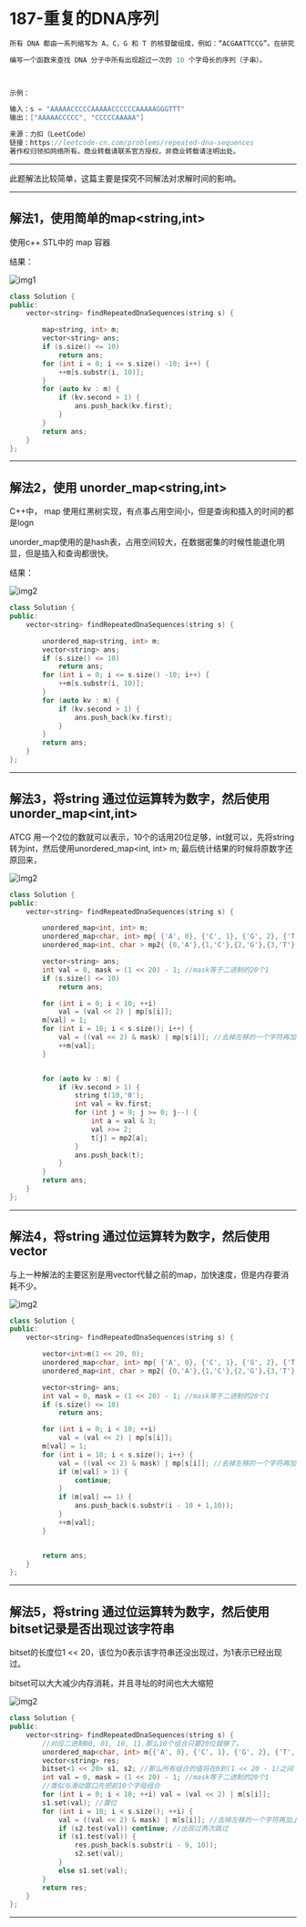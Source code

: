 # 187-重复的DNA序列

```c++
所有 DNA 都由一系列缩写为 A，C，G 和 T 的核苷酸组成，例如：“ACGAATTCCG”。在研究 DNA 时，识别 DNA 中的重复序列有时会对研究非常有帮助。

编写一个函数来查找 DNA 分子中所有出现超过一次的 10 个字母长的序列（子串）。

 

示例：

输入：s = "AAAAACCCCCAAAAACCCCCCAAAAAGGGTTT"
输出：["AAAAACCCCC", "CCCCCAAAAA"]

来源：力扣（LeetCode）
链接：https://leetcode-cn.com/problems/repeated-dna-sequences
著作权归领扣网络所有。商业转载请联系官方授权，非商业转载请注明出处。
```

---

此题解法比较简单，这篇主要是探究不同解法对求解时间的影响。

---
## 解法1，使用简单的map<string,int>

使用c++  STL中的 map 容器

结果：

![img1](./1.bmp)

```c++
class Solution {
public:
	vector<string> findRepeatedDnaSequences(string s) {

		map<string, int> m;
		vector<string> ans;
		if (s.size() <= 10)
			return ans;
		for (int i = 0; i <= s.size() -10; i++) {
			++m[s.substr(i, 10)];
		}
		for (auto kv : m) {
			if (kv.second > 1) {
				ans.push_back(kv.first);
			}
		}
		return ans;
	}
};
```
---

## 解法2，使用 unorder_map<string,int>

C++中， map 使用红黑树实现，有点事占用空间小，但是查询和插入的时间的都是logn

unorder_map使用的是hash表，占用空间较大，在数据密集的时候性能退化明显，但是插入和查询都很快。

结果：

![img2](./2.bmp)

```c++
class Solution {
public:
	vector<string> findRepeatedDnaSequences(string s) {

		unordered_map<string, int> m;
		vector<string> ans;
		if (s.size() <= 10)
			return ans;
		for (int i = 0; i <= s.size() -10; i++) {
			++m[s.substr(i, 10)];
		}
		for (auto kv : m) {
			if (kv.second > 1) {
				ans.push_back(kv.first);
			}
		}
		return ans;
	}
};
```
---

## 解法3，将string 通过位运算转为数字，然后使用 unorder_map<int,int>

ATCG 用一个2位的数就可以表示，10个的话用20位足够，int就可以，先将string转为int，然后使用unordered_map<int, int> m;
最后统计结果的时候将原数字还原回来，

![img2](./3.bmp)

```c++
class Solution {
public:
	vector<string> findRepeatedDnaSequences(string s) {

		unordered_map<int, int> m;
		unordered_map<char, int> mp{ {'A', 0}, {'C', 1}, {'G', 2}, {'T', 3} };
		unordered_map<int, char > mp2{ {0,'A'},{1,'C'},{2,'G'},{3,'T'} };

		vector<string> ans;
		int val = 0, mask = (1 << 20) - 1; //mask等于二进制的20个1
		if (s.size() <= 10)
			return ans;

		for (int i = 0; i < 10; ++i) 
			val = (val << 2) | mp[s[i]];
		m[val] = 1;
		for (int i = 10; i < s.size(); i++) {
			val = ((val << 2) & mask) | mp[s[i]]; //去掉左移的一个字符再加上一个新字符
			++m[val];
		}


		for (auto kv : m) {
			if (kv.second > 1) {
				string t(10,'0');
				int val = kv.first;
				for (int j = 9; j >= 0; j--) {
					int a = val & 3;
					val >>= 2;
					t[j] = mp2[a];
				}
				ans.push_back(t);
			}
		}
		return ans;
	}
};
```
---

## 解法4，将string 通过位运算转为数字，然后使用 vector

与上一种解法的主要区别是用vector代替之前的map，加快速度，但是内存要消耗不少。

![img2](./4.bmp)

```c++
class Solution {
public:
	vector<string> findRepeatedDnaSequences(string s) {

		vector<int>m(1 << 20, 0);
		unordered_map<char, int> mp{ {'A', 0}, {'C', 1}, {'G', 2}, {'T', 3} };
		unordered_map<int, char > mp2{ {0,'A'},{1,'C'},{2,'G'},{3,'T'} };

		vector<string> ans;
		int val = 0, mask = (1 << 20) - 1; //mask等于二进制的20个1
		if (s.size() <= 10)
			return ans;

		for (int i = 0; i < 10; ++i) 
			val = (val << 2) | mp[s[i]];
		m[val] = 1;
		for (int i = 10; i < s.size(); i++) {
			val = ((val << 2) & mask) | mp[s[i]]; //去掉左移的一个字符再加上一个新字符
			if (m[val] > 1) {
				continue;
			}
			if (m[val] == 1) {
				ans.push_back(s.substr(i - 10 + 1,10));
			}
			++m[val];
		}


		return ans;
	}
};
```
---

## 解法5，将string 通过位运算转为数字，然后使用 bitset记录是否出现过该字符串

bitset的长度位1 << 20，该位为0表示该字符串还没出现过，为1表示已经出现过。

bitset可以大大减少内存消耗，并且寻址的时间也大大缩短

![img2](./5.bmp)

```c++
class Solution {
public:
    vector<string> findRepeatedDnaSequences(string s) {
        //对应二进制00, 01, 10, 11.那么10个组合只要20位就够了。
        unordered_map<char, int> m{{'A', 0}, {'C', 1}, {'G', 2}, {'T', 3}};
        vector<string> res;
        bitset<1 << 20> s1, s2; //那么所有组合的值将在0到(1 << 20 - 1)之间
        int val = 0, mask = (1 << 20) - 1; //mask等于二进制的20个1
        //类似与滑动窗口先把前10个字母组合
        for (int i = 0; i < 10; ++i) val = (val << 2) | m[s[i]];
        s1.set(val); //置位
        for (int i = 10; i < s.size(); ++i) {
            val = ((val << 2) & mask) | m[s[i]]; //去掉左移的一个字符再加上一个新字符
            if (s2.test(val)) continue; //出现过两次跳过
            if (s1.test(val)) {
                res.push_back(s.substr(i - 9, 10));
                s2.set(val);
            }
            else s1.set(val);
        }
        return res;
    }
};
```
---

